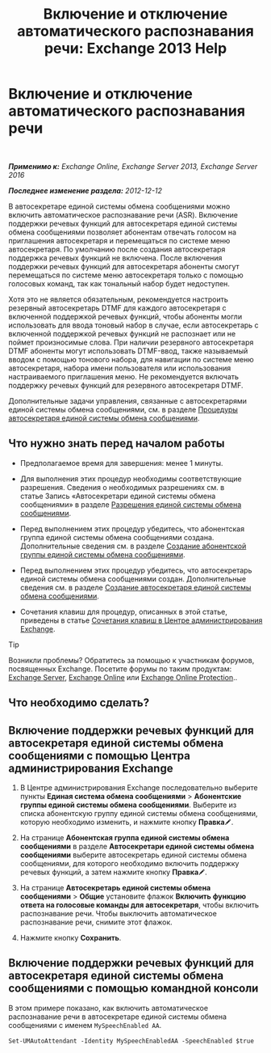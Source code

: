 ﻿---
title: 'Включение и отключение автоматического распознавания речи: Exchange 2013 Help'
TOCTitle: Включение и отключение автоматического распознавания речи
ms:assetid: 92b3b679-b503-4068-8e88-25ec0f4537ab
ms:mtpsurl: https://technet.microsoft.com/ru-ru/library/Bb232128(v=EXCHG.150)
ms:contentKeyID: 52059212
ms.date: 05/22/2018
mtps_version: v=EXCHG.150
ms.translationtype: MT
---

# Включение и отключение автоматического распознавания речи

 

_**Применимо к:** Exchange Online, Exchange Server 2013, Exchange Server 2016_

_**Последнее изменение раздела:** 2012-12-12_

В автосекретаре единой системы обмена сообщениями можно включить автоматическое распознавание речи (ASR). Включение поддержки речевых функций для автосекретаря единой системы обмена сообщениями позволяет абонентам отвечать голосом на приглашения автосекретаря и перемещаться по системе меню автосекретаря. По умолчанию после создания автосекретаря поддержка речевых функций не включена. После включения поддержки речевых функций для автосекретаря абоненты смогут перемещаться по системе меню автосекретаря только с помощью голосовых команд, так как тональный набор будет недоступен.

Хотя это не является обязательным, рекомендуется настроить резервный автосекретарь DTMF для каждого автосекретаря с включенной поддержкой речевых функций, чтобы абоненты могли использовать для ввода тоновый набор в случае, если автосекретарь с включенной поддержкой речевых функций не распознает или не поймет произносимые слова. При наличии резервного автосекретаря DTMF абоненты могут использовать DTMF-ввод, также называемый вводом с помощью тонового набора, для навигации по системе меню автосекретаря, набора имени пользователя или использования настраиваемого приглашения меню. Не рекомендуется включать поддержку речевых функций для резервного автосекретаря DTMF.

Дополнительные задачи управления, связанные с автосекретарями единой системы обмена сообщениями, см. в разделе [Процедуры автосекретаря единой системы обмена сообщениями](um-auto-attendant-procedures-exchange-2013-help.md).

## Что нужно знать перед началом работы

  - Предполагаемое время для завершения: менее 1 минуты.

  - Для выполнения этих процедур необходимы соответствующие разрешения. Сведения о необходимых разрешениях см. в статье Запись «Автосекретари единой системы обмена сообщениями» в разделе [Разрешения единой системы обмена сообщениями](unified-messaging-permissions-exchange-2013-help.md).

  - Перед выполнением этих процедур убедитесь, что абонентская группа единой системы обмена сообщениями создана. Дополнительные сведения см. в разделе [Создание абонентской группы единой системы обмена сообщениями](create-a-um-dial-plan-exchange-2013-help.md).

  - Перед выполнением этих процедур убедитесь, что автосекретарь единой системы обмена сообщениями создан. Дополнительные сведения см. в разделе [Создание автосекретаря единой системы обмена сообщениями](create-a-um-auto-attendant-exchange-2013-help.md).

  - Сочетания клавиш для процедур, описанных в этой статье, приведены в статье [Сочетания клавиш в Центре администрирования Exchange](keyboard-shortcuts-in-the-exchange-admin-center-exchange-online-protection-help.md).

> [!TIP]  
> Возникли проблемы? Обратитесь за помощью к участникам форумов, посвященных Exchange. Посетите форумы по таким продуктам: <a href="https://go.microsoft.com/fwlink/p/?linkid=60612">Exchange Server</a>, <a href="https://go.microsoft.com/fwlink/p/?linkid=267542">Exchange Online</a> или <a href="https://go.microsoft.com/fwlink/p/?linkid=285351">Exchange Online Protection</a>..


## Что необходимо сделать?

## Включение поддержки речевых функций для автосекретаря единой системы обмена сообщениями с помощью Центра администрирования Exchange

1.  В Центре администрирования Exchange последовательно выберите пункты **Единая система обмена сообщениями** \> **Абонентские группы единой системы обмена сообщениями**. Выберите из списка абонентскую группу единой системы обмена сообщениями, которую необходимо изменить, и нажмите кнопку **Правка**![Значок редактирования](images/Bb124582.6f53ccb2-1f13-4c02-bea0-30690e6ea71d(EXCHG.150).gif "Значок редактирования").

2.  На странице **Абонентская группа единой системы обмена сообщениями** в разделе **Автосекретари единой системы обмена сообщениями** выберите автосекретарь единой системы обмена сообщениями, для которого необходимо включить поддержку речевых функций, а затем нажмите кнопку **Правка**![Значок редактирования](images/Bb124582.6f53ccb2-1f13-4c02-bea0-30690e6ea71d(EXCHG.150).gif "Значок редактирования").

3.  На странице **Автосекретарь единой системы обмена сообщениями** \> **Общие** установите флажок **Включить функцию ответа на голосовые команды для автосекретаря**, чтобы включить распознавание речи. Чтобы выключить автоматическое распознавание речи, снимите этот флажок.

4.  Нажмите кнопку **Сохранить**.

## Включение поддержки речевых функций для автосекретаря единой системы обмена сообщениями с помощью командной консоли

В этом примере показано, как включить автоматическое распознавание речи в автосекретаре единой системы обмена сообщениями с именем `MySpeechEnabled AA`.

    Set-UMAutoAttendant -Identity MySpeechEnabledAA -SpeechEnabled $true

